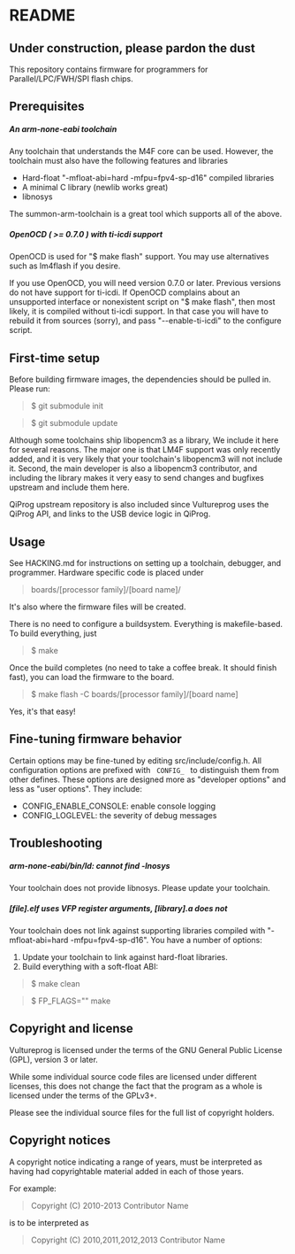 README
======

Under construction, please pardon the dust
------------------------------------------

This repository contains firmware for programmers for Parallel/LPC/FWH/SPI
flash chips.



Prerequisites
-------------

##### An arm-none-eabi toolchain

Any toolchain that understands the M4F core can be used. However, the toolchain
must also have the following features and libraries
 - Hard-float "-mfloat-abi=hard -mfpu=fpv4-sp-d16" compiled libraries
 - A minimal C library (newlib works great)
 - libnosys

The summon-arm-toolchain is a great tool which supports all of the above.

##### OpenOCD ( >= 0.7.0 ) with ti-icdi support

OpenOCD is used for "$ make flash" support. You may use alternatives such as
lm4flash if you desire.

If you use OpenOCD, you will need version 0.7.0 or later. Previous versions do
not have support for ti-icdi. If OpenOCD complains about an unsupported
interface or nonexistent script on "$ make flash", then most likely, it is
compiled without ti-icdi support. In that case you will have to rebuild it from
sources (sorry), and pass "--enable-ti-icdi" to the configure script.



First-time setup
----------------

Before building firmware images, the dependencies should be pulled in. Please
run:

> $ git submodule init

> $ git submodule update

Although some toolchains ship libopencm3 as a library, We include it here for
several reasons. The major one is that LM4F support was only recently added, and
it is very likely that your toolchain's libopencm3 will not include it. Second,
the main developer is also a libopencm3 contributor, and including the library
makes it very easy to send changes and bugfixes upstream and include them here.

QiProg upstream repository is also included since Vultureprog uses the QiProg
API, and links to the USB device logic in QiProg.


Usage
-----

See HACKING.md for instructions on setting up a toolchain, debugger, and
programmer. Hardware specific code is placed under
> boards/[processor family]/[board name]/

It's also where the firmware files will be created.

There is no need to configure a buildsystem. Everything is makefile-based. To
build everything, just
> $ make

Once the build completes (no need to take a coffee break. It should finish
fast), you can load the firmware to the board.
> $ make flash -C boards/[processor family]/[board name]

Yes, it's that easy!



Fine-tuning firmware behavior
-----------------------------

Certain options may be fine-tuned by editing src/include/config.h. All
configuration options are prefixed with <code> CONFIG_ </code> to distinguish
them from other defines. These options are designed more as "developer options"
and less as "user options". They include:

* CONFIG_ENABLE_CONSOLE: enable console logging
* CONFIG_LOGLEVEL: the severity of debug messages



Troubleshooting
---------------

##### arm-none-eabi/bin/ld: cannot find -lnosys

Your toolchain does not provide libnosys. Please update your toolchain.

##### [file].elf uses VFP register arguments, [library].a does not

Your toolchain does not link against supporting libraries compiled with
"-mfloat-abi=hard -mfpu=fpv4-sp-d16". You have a number of options:

1. Update your toolchain to link against hard-float libraries.
2. Build everything with a soft-float ABI:

> $ make clean

> $ FP_FLAGS="" make


Copyright and license
---------------------

Vultureprog is licensed under the terms of the GNU General Public License
(GPL), version 3 or later.

While some individual source code files are licensed under different licenses,
this does not change the fact that the program as a whole is licensed under the
terms of the GPLv3+.

Please see the individual source files for the full list of copyright holders.



Copyright notices
-----------------

A copyright notice indicating a range of years, must be interpreted as having
had copyrightable material added in each of those years.

For example:

> Copyright (C) 2010-2013 Contributor Name

is to be interpreted as

> Copyright (C) 2010,2011,2012,2013 Contributor Name
